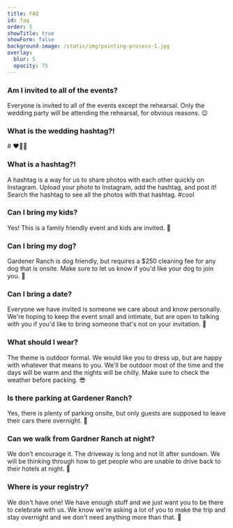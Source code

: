 ```yaml
---
title: FAQ
id: faq
order: 5
showTitle: true
showForm: false
background-image: /static/img/painting-process-1.jpg
overlay:
  blur: 5
  opacity: 75
---
```

### Am I invited to all of the events?

Everyone is invited to all of the events except the rehearsal.  Only the wedding party will be attending the rehearsal, for obvious reasons.  😉

### What is the wedding hashtag?!

\# ❤️🎈💯

### What is a hashtag?!

A hashtag is a way for us to share photos with each other quickly on Instagram.  Upload your photo to Instagram, add the hashtag, and post it!  Search the hashtag to see all the photos with that hashtag.  #cool

### Can I bring my kids?

Yes!  This is a family friendly event and kids are invited.  🤸

### Can I bring my dog?

Gardener Ranch is dog friendly, but requires a $250 cleaning fee for any dog that is onsite.  Make sure to let us know if you'd like your dog to join you. 🐶

### Can I bring a date?

Everyone we have invited is someone we care about and know personally.  We're hoping to keep the event small and intimate, but are open to talking with you if you'd like to bring someone that's not on your invitation.  🐙

### What should I wear?

The theme is outdoor formal.  We would like you to dress up, but are happy with whatever that means to you.  We'll be outdoor most of the time and the days will be warm and the nights will be chilly.  Make sure to check the weather before packing.  😎

### Is there parking at Gardener Ranch?

Yes, there is plenty of parking onsite, but only guests are supposed to leave their cars there overnight.  🚗

### Can we walk from Gardner Ranch at night?

We don't encourage it.  The driveway is long and not lit after sundown.  We will be thinking through how to get people who are unable to drive back to their hotels at night.  🔦

### Where is your registry?

We don't have one!  We have enough stuff and we just want you to be there to celebrate with us.  We know we're asking a lot of you to make the trip and stay overnight and we don't need anything more than that.  💪
